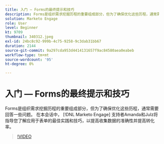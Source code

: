```yaml
---
title: 入门 — Forms的最终提示和技巧
description: Forms是组织需求挖掘历程的重要组成部分，但为了确保优化这些历程，通常需要回答一些问题。
solution: Marketo Engage
role: User
level: Beginner
kt: 9709
thumbnail: 340312.jpeg
exl-id: 24bc8c92-999b-4c75-9258-9c3dab31bb67
duration: 2144
source-git-commit: 9a297cda953d4414131657f9ac84580aea0eabeb
workflow-type: tm+mt
source-wordcount: '95'
ht-degree: 0%

---
```


# 入门 — Forms的最终提示和技巧

Forms是组织需求挖掘历程的重要组成部分，但为了确保优化这些历程，通常需要回答一些问题。 在本会话中， [!DNL Marketo Engage] 支持者Amanda和Julz将指导您了解应用于表单的最佳实践和技巧，以提高收集数据的准确性并提高转化率。

>[!VIDEO](https://video.tv.adobe.com/v/340312/?quality=12&learn=on)
